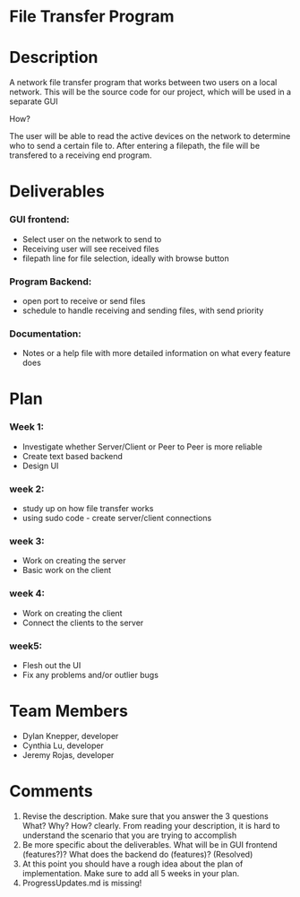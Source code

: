 # File Transfer Program

# Description
A network file transfer program that works between two users on a local network.
This will be the source code for our project, which will be used in a separate GUI

How?

The user will be able to read the active devices on the network to determine who to send a certain file to. After entering a filepath, the file will be transfered to a receiving end program.

# Deliverables

### GUI frontend:
- Select user on the network to send to
- Receiving user will see received files
- filepath line for file selection, ideally with browse button
### Program Backend:
- open port to receive or send files
- schedule to handle receiving and sending files, with send priority
### Documentation:
- Notes or a help file with more detailed information on what every feature does

# Plan

### Week 1:
- Investigate whether Server/Client or Peer to Peer is more reliable
- Create text based backend
- Design UI
### week 2:
- study up on how file transfer works
-	using sudo code - create server/client connections
### week 3:
- Work on creating the server
-	Basic work on the client
### week 4:
- Work on creating the client 
-	Connect the clients to the server	
### week5:
- Flesh out the UI 
-	Fix any problems and/or outlier bugs


# Team Members
* Dylan Knepper, developer
* Cynthia Lu, developer
* Jeremy Rojas, developer

# Comments
1. Revise the description. Make sure that you answer the 3 questions What? Why? How? clearly. From reading your description, it is hard to understand the scenario that you are trying to accomplish
2. Be more specific about the deliverables. What will be in GUI frontend (features?)? What does the backend do (features)? (Resolved)
3. At this point you should have a rough idea about the plan of implementation. Make sure to add all 5 weeks in your plan.
4. ProgressUpdates.md is missing!
